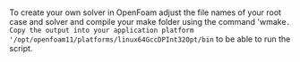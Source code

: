 # 
To create your own solver in OpenFoam adjust the file names of your root case and solver and compile your make folder using the command 'wmake`. Copy the output into your application platform '/opt/openfoam11/platforms/linux64GccDPInt32Opt/bin` to be able to run the script.
